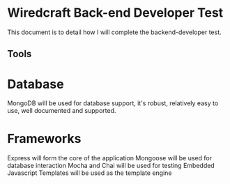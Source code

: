 # Wiredcraft Back-end Developer Test

This document is to detail how I will complete the backend-developer test.

## Tools

# Database
MongoDB will be used for database support, it's robust, relatively easy to use,
well documented and supported.

# Frameworks
Express will form the core of the application 
Mongoose will be used for database interaction
Mocha and Chai will be used for testing
Embedded Javascript Templates will be used as the template engine


